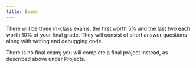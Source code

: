 ```yaml
---
title: Exams
---
```


There will be three in-class exams, the first worth 5% and the last
two each worth 10% of your final grade. They will consist of short
answer questions along with writing and debugging code.

<!-- -   Exam 1: Wednesday, February 8, covering input/output, math, numerical data, -->
<!--     conditionals, and binary encoding ([Practice exam](static/exam1-practice.pdf)) -->
<!-- -   Exam 2: Wednesday, March 8, covering functions, while and for loops, lists and -->
<!--     strings ([Practice exam](static/exam2-practice.pdf); [Practice exam solution code](static/exam2-practice.py); [Bonus functions](http://mgoadric.github.io/csci150/homework/bonusfunctions.html) due Wednesday after spring break (March 29)) -->
<!-- -   Exam 3: Friday, April 21, covering recursion, dictionaries and object-oriented -->
<!--     programming ([Practice problems](static/exam3-practice.pdf), [exam3-review.py](static/exam3-review.py)) -->

There is no final exam; you will complete a final project instead, as
described above under Projects.
